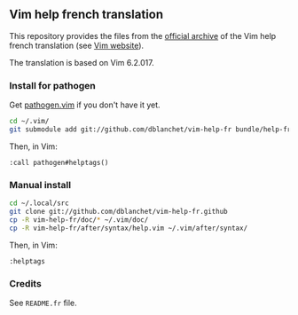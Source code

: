 ## Vim help french translation

This repository provides the files from the [official archive](http://vim.dindinx.net/vimhelp-fr.tar.bz2) of the Vim help french translation (see [Vim website](http://vim.sourceforge.net/translations.php)).

The translation is based on Vim 6.2.017.

### Install for pathogen

Get [pathogen.vim](https://github.com/tpope/vim-pathogen) if you don't have it yet.

``` sh
cd ~/.vim/
git submodule add git://github.com/dblanchet/vim-help-fr bundle/help-fr
```

Then, in Vim:

``` vim
:call pathogen#helptags()
```

### Manual install

``` sh
cd ~/.local/src
git clone git://github.com/dblanchet/vim-help-fr.github
cp -R vim-help-fr/doc/* ~/.vim/doc/
cp -R vim-help-fr/after/syntax/help.vim ~/.vim/after/syntax/
```

Then, in Vim:

``` vim
:helptags
```

### Credits

See `README.fr` file.
